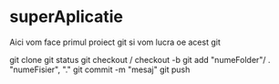 # superAplicatie
Aici vom face primul proiect git
si vom lucra oe acest git

git clone
git status
git checkout / checkout -b
git add "numeFolder"/ . "numeFisier", "."
git commit -m "mesaj"
git push